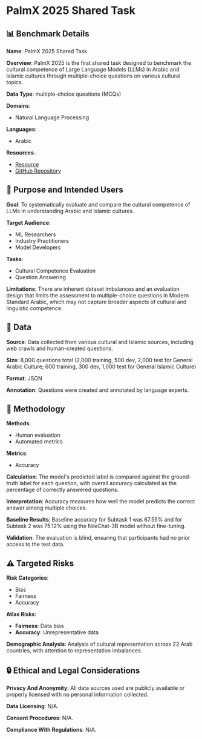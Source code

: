 # PalmX 2025 Shared Task

## 📊 Benchmark Details

**Name**: PalmX 2025 Shared Task

**Overview**: PalmX 2025 is the first shared task designed to benchmark the cultural competence of Large Language Models (LLMs) in Arabic and Islamic cultures through multiple-choice questions on various cultural topics.

**Data Type**: multiple-choice questions (MCQs)

**Domains**:
- Natural Language Processing

**Languages**:
- Arabic

**Resources**:
- [Resource](https://palmx.dlnlp.ai/)
- [GitHub Repository](https://github.com/UBC-NLP/palmx_2025)

## 🎯 Purpose and Intended Users

**Goal**: To systematically evaluate and compare the cultural competence of LLMs in understanding Arabic and Islamic cultures.

**Target Audience**:
- ML Researchers
- Industry Practitioners
- Model Developers

**Tasks**:
- Cultural Competence Evaluation
- Question Answering

**Limitations**: There are inherent dataset imbalances and an evaluation design that limits the assessment to multiple-choice questions in Modern Standard Arabic, which may not capture broader aspects of cultural and linguistic competence.

## 💾 Data

**Source**: Data collected from various cultural and Islamic sources, including web crawls and human-created questions.

**Size**: 8,000 questions total (2,000 training, 500 dev, 2,000 test for General Arabic Culture; 600 training, 300 dev, 1,000 test for General Islamic Culture)

**Format**: JSON

**Annotation**: Questions were created and annotated by language experts.

## 🔬 Methodology

**Methods**:
- Human evaluation
- Automated metrics

**Metrics**:
- Accuracy

**Calculation**: The model's predicted label is compared against the ground-truth label for each question, with overall accuracy calculated as the percentage of correctly answered questions.

**Interpretation**: Accuracy measures how well the model predicts the correct answer among multiple choices.

**Baseline Results**: Baseline accuracy for Subtask 1 was 67.55% and for Subtask 2 was 75.12% using the NileChat-3B model without fine-tuning.

**Validation**: The evaluation is blind, ensuring that participants had no prior access to the test data.

## ⚠️ Targeted Risks

**Risk Categories**:
- Bias
- Fairness
- Accuracy

**Atlas Risks**:
- **Fairness**: Data bias
- **Accuracy**: Unrepresentative data

**Demographic Analysis**: Analysis of cultural representation across 22 Arab countries, with attention to representation imbalances.

## 🔒 Ethical and Legal Considerations

**Privacy And Anonymity**: All data sources used are publicly available or properly licensed with no personal information collected.

**Data Licensing**: N/A.

**Consent Procedures**: N/A.

**Compliance With Regulations**: N/A.
